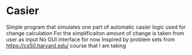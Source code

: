 # Casier

Simple program that simulates one part of automatic casier logic used for change calculation
For the simplificaiton amount of change is taken from user as input
No GUI interface for now
Inspired by problem sets from https://cs50.harvard.edu/ course that I am taking